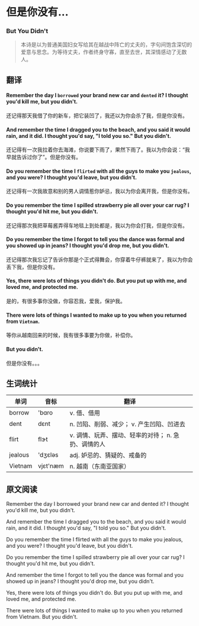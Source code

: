 # 但是你没有...
### But You Didn't
>本诗是以为普通美国妇女写给其在越战中阵亡的丈夫的，字句间饱含深切的爱意与思念。为等待丈夫，作者终身守寡，直至去世，其深情感动了无数人。

## 翻译
#### Remember the day I `borrowed` your brand new car and `dented` it? I thought you'd kill me, but you didn't.
还记得那天我借了你的新车，把它装凹了，我还以为你会杀了我，但是你没有。
#### And remember the time I dragged you to the beach, and you said it would rain, and it did. I thought you'd say, "I told you so." But you didn't.
还记得有一次我拉着你去海滩，你说要下雨了，果然下雨了。我以为你会说：“我早就告诉过你了”。但是你没有。
#### Do you remember the time I `flirted` with all the guys to make you `jealous`, and you were? I thought you'd leave, but you didn't.
还记得有一次我故意和别的男人调情惹你妒忌，我以为你会离开我，但是你没有。
#### Do you remember the time I spilled strawberry pie all over your car rug? I thought you'd hit me, but you didn't.
还记得那次我把草莓酱弄得车地毯上到处都是，我以为你会打我，但是你没有。
#### Do you remember the time I forgot to tell you the dance was formal and you showed up in jeans? I thought you'd drop me, but you didn't.
还记得那次我忘记了告诉你那是个正式得舞会，你穿着牛仔裤就来了，我以为你会丢下我，但是你没有。
#### Yes, there were lots of things you didn't do. But you put up with me, and loved me, and protected me.
是的，有很多事你没做，你容忍我，爱我，保护我。
#### There were lots of things I wanted to make up to you when you returned from `Vietnam`.
等你从越南回来的时候，我有很多事要为你做，补偿你。
#### But you didn't.
但是你没有。。。

## 生词统计
| 单词    | 音标  | 翻译        |
| - | - | - |
| borrow  | 'bɑro | v. 借、借用 |
| dent    | dɛnt | n. 凹陷、削弱、减少； v. 产生凹陷、凹进去 |
| flirt   | flɝt | v. 调情、玩弄、摆动、轻率的对待； n. 急扔、调情的人 |
| jealous | 'dʒɛləs | adj. 妒忌的、猜疑的、戒备的 |
| Vietnam | vjɛt'næm | n. 越南（东南亚国家） |

## 原文阅读
Remember the day I borrowed your brand new car and dented it? I thought you'd kill me, but you didn't.

And remember the time I dragged you to the beach, and you said it would rain, and it did. I thought you'd say, "I told you so." But you didn't.

Do you remember the time I flirted with all the guys to make you jealous, and you were? I thought you'd leave, but you didn't.

Do you remember the time I spilled strawberry pie all over your car rug? I thought you'd hit me, but you didn't.

And remember the time I forgot to tell you the dance was formal and you showed up in jeans? I thought you'd drop me, but you didn't.

Yes, there were lots of things you didn't do. But you put up with me, and loved me, and protected me.

There were lots of things I wanted to make up to you when you returned from Vietnam.
But you didn't.

<src-rtyAudio :src="`https://rtyresources2019.github.io/2019-Feburary/But You Didn't.mp3`"></src-rtyAudio>